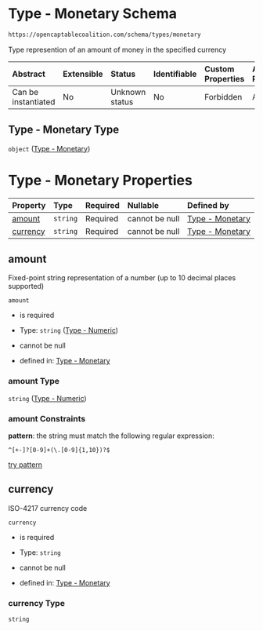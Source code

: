# Type - Monetary Schema

```txt
https://opencaptablecoalition.com/schema/types/monetary
```

Type represention of an amount of money in the specified currency

| Abstract            | Extensible | Status         | Identifiable | Custom Properties | Additional Properties | Access Restrictions | Defined In                                                                             |
| :------------------ | :--------- | :------------- | :----------- | :---------------- | :-------------------- | :------------------ | :------------------------------------------------------------------------------------- |
| Can be instantiated | No         | Unknown status | No           | Forbidden         | Allowed               | none                | [Monetary.schema.json](../../schema/types/Monetary.schema.json "open original schema") |

## Type - Monetary Type

`object` ([Type - Monetary](monetary.md))

# Type - Monetary Properties

| Property              | Type     | Required | Nullable       | Defined by                                                                                                                          |
| :-------------------- | :------- | :------- | :------------- | :---------------------------------------------------------------------------------------------------------------------------------- |
| [amount](#amount)     | `string` | Required | cannot be null | [Type - Monetary](ratio-properties-type---numeric-1.md "https://opencaptablecoalition.com/schema/types/numeric#/properties/amount") |
| [currency](#currency) | `string` | Required | cannot be null | [Type - Monetary](monetary-properties-currency.md "https://opencaptablecoalition.com/schema/types/monetary#/properties/currency")   |

## amount

Fixed-point string representation of a number (up to 10 decimal places supported)

`amount`

*   is required

*   Type: `string` ([Type - Numeric](ratio-properties-type---numeric-1.md))

*   cannot be null

*   defined in: [Type - Monetary](ratio-properties-type---numeric-1.md "https://opencaptablecoalition.com/schema/types/numeric#/properties/amount")

### amount Type

`string` ([Type - Numeric](ratio-properties-type---numeric-1.md))

### amount Constraints

**pattern**: the string must match the following regular expression: 

```regexp
^[+-]?[0-9]+(\.[0-9]{1,10})?$
```

[try pattern](https://regexr.com/?expression=%5E%5B%2B-%5D%3F%5B0-9%5D%2B\(%5C.%5B0-9%5D%7B1%2C10%7D\)%3F%24 "try regular expression with regexr.com")

## currency

ISO-4217 currency code

`currency`

*   is required

*   Type: `string`

*   cannot be null

*   defined in: [Type - Monetary](monetary-properties-currency.md "https://opencaptablecoalition.com/schema/types/monetary#/properties/currency")

### currency Type

`string`

